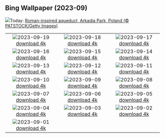 ## Bing Wallpaper (2023-09)
![](https://www.bing.com/th?id=OHR.ArkadiaPark_EN-GB2489372021_UHD.jpg&w=1000)Today: [Roman-inspired aqueduct, Arkadia Park, Poland (© PATSTOCK/Getty Images)](https://www.bing.com/th?id=OHR.ArkadiaPark_EN-GB2489372021_UHD.jpg)

|      |      |      |
| :----: | :----: | :----: |
|![](https://www.bing.com/th?id=OHR.SplugenPass_EN-GB9412649229_UHD.jpg&pid=hp&w=384&h=216&rs=1&c=4)2023-09-19 [download 4k](https://www.bing.com/th?id=OHR.SplugenPass_EN-GB9412649229_UHD.jpg)|![](https://www.bing.com/th?id=OHR.MilkyWayPortugal_EN-GB2637293703_UHD.jpg&pid=hp&w=384&h=216&rs=1&c=4)2023-09-18 [download 4k](https://www.bing.com/th?id=OHR.MilkyWayPortugal_EN-GB2637293703_UHD.jpg)|![](https://www.bing.com/th?id=OHR.CubanTody_EN-GB2696201418_UHD.jpg&pid=hp&w=384&h=216&rs=1&c=4)2023-09-17 [download 4k](https://www.bing.com/th?id=OHR.CubanTody_EN-GB2696201418_UHD.jpg)|
|![](https://www.bing.com/th?id=OHR.OktoberfestWorkers_EN-GB2543811228_UHD.jpg&pid=hp&w=384&h=216&rs=1&c=4)2023-09-16 [download 4k](https://www.bing.com/th?id=OHR.OktoberfestWorkers_EN-GB2543811228_UHD.jpg)|![](https://www.bing.com/th?id=OHR.GlenariffForest_EN-GB9562740615_UHD.jpg&pid=hp&w=384&h=216&rs=1&c=4)2023-09-15 [download 4k](https://www.bing.com/th?id=OHR.GlenariffForest_EN-GB9562740615_UHD.jpg)|![](https://www.bing.com/th?id=OHR.MongoliaHorses_EN-GB2849288889_UHD.jpg&pid=hp&w=384&h=216&rs=1&c=4)2023-09-14 [download 4k](https://www.bing.com/th?id=OHR.MongoliaHorses_EN-GB2849288889_UHD.jpg)|
|![](https://www.bing.com/th?id=OHR.HemakutaHill_EN-GB2976067612_UHD.jpg&pid=hp&w=384&h=216&rs=1&c=4)2023-09-13 [download 4k](https://www.bing.com/th?id=OHR.HemakutaHill_EN-GB2976067612_UHD.jpg)|![](https://www.bing.com/th?id=OHR.NorthSeaStairs_EN-GB3021301291_UHD.jpg&pid=hp&w=384&h=216&rs=1&c=4)2023-09-12 [download 4k](https://www.bing.com/th?id=OHR.NorthSeaStairs_EN-GB3021301291_UHD.jpg)|![](https://www.bing.com/th?id=OHR.AyutthayaTemple_EN-GB3078921949_UHD.jpg&pid=hp&w=384&h=216&rs=1&c=4)2023-09-11 [download 4k](https://www.bing.com/th?id=OHR.AyutthayaTemple_EN-GB3078921949_UHD.jpg)|
|![](https://www.bing.com/th?id=OHR.MarathonMedoc_EN-GB3127993394_UHD.jpg&pid=hp&w=384&h=216&rs=1&c=4)2023-09-10 [download 4k](https://www.bing.com/th?id=OHR.MarathonMedoc_EN-GB3127993394_UHD.jpg)|![](https://www.bing.com/th?id=OHR.LastNightofProm_EN-GB3177551517_UHD.jpg&pid=hp&w=384&h=216&rs=1&c=4)2023-09-09 [download 4k](https://www.bing.com/th?id=OHR.LastNightofProm_EN-GB3177551517_UHD.jpg)|![](https://www.bing.com/th?id=OHR.BathCircus_EN-GB3224549053_UHD.jpg&pid=hp&w=384&h=216&rs=1&c=4)2023-09-08 [download 4k](https://www.bing.com/th?id=OHR.BathCircus_EN-GB3224549053_UHD.jpg)|
|![](https://www.bing.com/th?id=OHR.CamelsAbove_EN-GB1942537770_UHD.jpg&pid=hp&w=384&h=216&rs=1&c=4)2023-09-07 [download 4k](https://www.bing.com/th?id=OHR.CamelsAbove_EN-GB1942537770_UHD.jpg)|![](https://www.bing.com/th?id=OHR.CreteHarbor_EN-GB2096168331_UHD.jpg&pid=hp&w=384&h=216&rs=1&c=4)2023-09-06 [download 4k](https://www.bing.com/th?id=OHR.CreteHarbor_EN-GB2096168331_UHD.jpg)|![](https://www.bing.com/th?id=OHR.MountSegla_EN-GB2161222967_UHD.jpg&pid=hp&w=384&h=216&rs=1&c=4)2023-09-05 [download 4k](https://www.bing.com/th?id=OHR.MountSegla_EN-GB2161222967_UHD.jpg)|
|![](https://www.bing.com/th?id=OHR.JejuIsland_EN-GB2230052503_UHD.jpg&pid=hp&w=384&h=216&rs=1&c=4)2023-09-04 [download 4k](https://www.bing.com/th?id=OHR.JejuIsland_EN-GB2230052503_UHD.jpg)|![](https://www.bing.com/th?id=OHR.ManhattanAerial_EN-GB2295175560_UHD.jpg&pid=hp&w=384&h=216&rs=1&c=4)2023-09-03 [download 4k](https://www.bing.com/th?id=OHR.ManhattanAerial_EN-GB2295175560_UHD.jpg)|![](https://www.bing.com/th?id=OHR.HadriansWallUK_EN-GB6069588482_UHD.jpg&pid=hp&w=384&h=216&rs=1&c=4)2023-09-02 [download 4k](https://www.bing.com/th?id=OHR.HadriansWallUK_EN-GB6069588482_UHD.jpg)|
|![](https://www.bing.com/th?id=OHR.TurkeyTailMush_EN-GB2359636986_UHD.jpg&pid=hp&w=384&h=216&rs=1&c=4)2023-09-01 [download 4k](https://www.bing.com/th?id=OHR.TurkeyTailMush_EN-GB2359636986_UHD.jpg)|